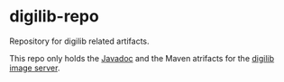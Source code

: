 # digilib-repo
Repository for digilib related artifacts.

This repo only holds the [Javadoc](https://robcast.github.io/digilib-repo/apidocs/) 
and the Maven atrifacts for the [digilib image server](https://github.com/robcast/digilib).
